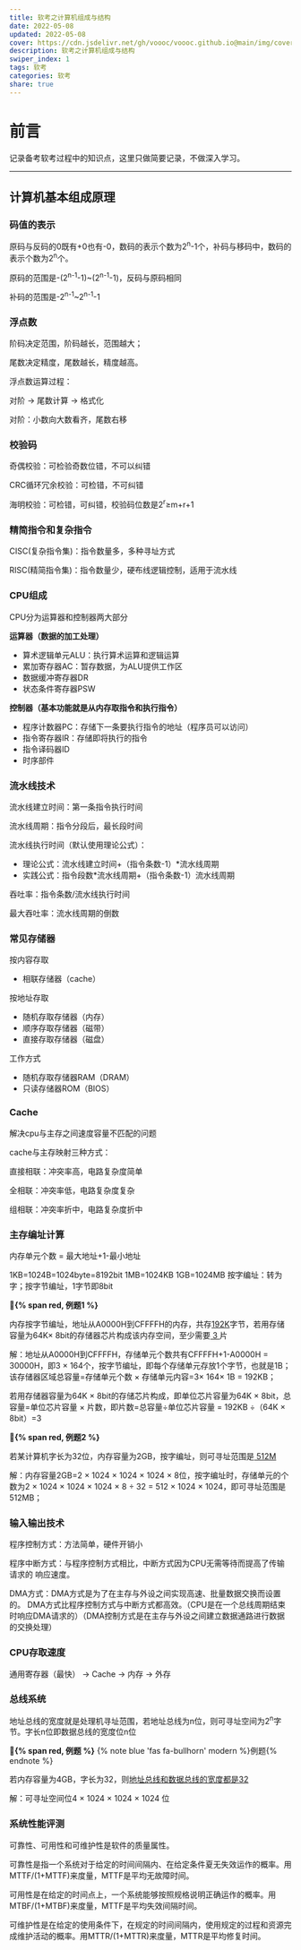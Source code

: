 ```yaml
---
title: 软考之计算机组成与结构
date: 2022-05-08
updated: 2022-05-08
cover: https://cdn.jsdelivr.net/gh/voooc/voooc.github.io@main/img/cover/1.webp
description: 软考之计算机组成与结构
swiper_index: 1 
tags: 软考
categories: 软考
share: true
---
```

# 前言
记录备考软考过程中的知识点，这里只做简要记录，不做深入学习。

---
## 计算机基本组成原理

### 码值的表示

原码与反码的0既有+0也有-0，数码的表示个数为2<sup>n</sup>-1个，补码与移码中，数码的表示个数为2<sup>n</sup>个。

原码的范围是-(2<sup>n-1</sup>-1)~(2<sup>n-1</sup>-1)，反码与原码相同

补码的范围是-2<sup>n-1</sup>~2<sup>n-1</sup>-1

### 浮点数

阶码决定范围，阶码越长，范围越大；

尾数决定精度，尾数越长，精度越高。

浮点数运算过程：

对阶 -> 尾数计算 -> 格式化

对阶：小数向大数看齐，尾数右移

### 校验码

奇偶校验：可检验奇数位错，不可以纠错

CRC循环冗余校验：可检错，不可纠错

海明校验：可检错，可纠错，校验码位数是2<sup>r</sup>≥m+r+1

### 精简指令和复杂指令

CISC(复杂指令集)：指令数量多，多种寻址方式

RISC(精简指令集)：指令数量少，硬布线逻辑控制，适用于流水线

### CPU组成

CPU分为运算器和控制器两大部分

**运算器（数据的加工处理）**

* 算术逻辑单元ALU：执行算术运算和逻辑运算
* 累加寄存器AC：暂存数据，为ALU提供工作区
* 数据缓冲寄存器DR
* 状态条件寄存器PSW

**控制器（基本功能就是从内存取指令和执行指令）**

* 程序计数器PC：存储下一条要执行指令的地址（程序员可以访问）
* 指令寄存器IR：存储即将执行的指令
* 指令译码器ID
* 时序部件

### 流水线技术

流水线建立时间：第一条指令执行时间

流水线周期：指令分段后，最长段时间

流水线执行时间（默认使用理论公式）：

* 理论公式：流水线建立时间+（指令条数-1）*流水线周期
* 实践公式：指令段数*流水线周期+（指令条数-1）流水线周期

吞吐率：指令条数/流水线执行时间

最大吞吐率：流水线周期的倒数

### 常见存储器

按内容存取

* 相联存储器（cache）

按地址存取

* 随机存取存储器（内存）
* 顺序存取存储器（磁带）
* 直接存取存储器（磁盘）

工作方式

* 随机存取存储器RAM（DRAM）
* 只读存储器ROM（BIOS）

### Cache

解决cpu与主存之间速度容量不匹配的问题

cache与主存映射三种方式：

直接相联：冲突率高，电路复杂度简单

全相联：冲突率低，电路复杂度复杂

组相联：冲突率折中，电路复杂度折中

### 主存编址计算

内存单元个数 = 最大地址+1-最小地址

1KB=1024B=1024byte=8192bit
1MB=1024KB
1GB=1024MB
按字编址：转为字；按字节编址，1字节即8bit

**🎈{% span red, 例题1 %}**

内存按字节编址，地址从A0000H到CFFFFH的内存，共存<u>192K</u>字节，若用存储容量为64K$\times$ 8bit的存储器芯片构成该内存空间，至少需要<u>   3   </u>片

解：地址从A0000H到CFFFFH，存储单元个数共有CFFFFH+1-A0000H = 30000H，即3 $\times$ 164个，按字节编址，即每个存储单元存放1个字节，也就是1B；该存储器区域总容量=存储单元个数 $\times$ 存储单元内容=3$\times$ 164$\times$ 1B = 192KB；

若用存储器容量为64K $\times$ 8bit的存储芯片构成，即单位芯片容量为64K $\times$ 8bit，总容量=单位芯片容量 $\times$ 片数，即片数=总容量$\div$单位芯片容量 = 192KB $\div$（64K $\times$ 8bit）=3

**🎈{% span red, 例题2 %}**

若某计算机字长为32位，内存容量为2GB，按字编址，则可寻址范围是<u> 512M </u>

解：内存容量2GB=2 $\times$ 1024 $\times$ 1024 $\times$ 1024 $\times$ 8位，按字编址时，存储单元的个数为2 $\times$ 1024 $\times$ 1024 $\times$ 1024 $\times$ 8 $\div$ 32 = 512 $\times$ 1024 $\times$ 1024，即可寻址范围是512MB；

### 输入输出技术

程序控制方式：方法简单，硬件开销小

程序中断方式：与程序控制方式相比，中断方式因为CPU无需等待而提高了传输请求的
响应速度。

DMA方式：DMA方式是为了在主存与外设之间实现高速、批量数据交换而设置的。
DMA方式比程序控制方式与中断方式都高效。（CPU是在一个总线周期结束时响应DMA请求的）（DMA控制方式是在主存与外设之间建立数据通路进行数据的交换处理）

### CPU存取速度

通用寄存器（最快） -> Cache -> 内存 -> 外存

### 总线系统

地址总线的宽度就是处理机寻址范围，若地址总线为n位，则可寻址空间为2<sup>n</sup>字节。字长n位即数据总线的宽度位n位

**🎈{% span red, 例题 %}**
{% note blue 'fas fa-bullhorn' modern %}例题{% endnote %}

若内存容量为4GB，字长为32，则<u>地址总线和数据总线的宽度都是32</u>

解：可寻址空间位4 $\times$ 1024 $\times$ 1024 $\times$ 1024 位

### 系统性能评测

可靠性、可用性和可维护性是软件的质量属性。

可靠性是指一个系统对于给定的时间间隔内、在给定条件夏无失效运作的概率。用MTTF/(1+MTTF)来度量，MTTF是平均无故障时间。

可用性是在给定的时间点上，一个系统能够按照规格说明正确运作的概率。用MTBF/(1+MTBF)来度量，MTTF是平均失效间隔时间。

可维护性是在给定的使用条件下，在规定的时间间隔内，使用规定的过程和资源完成维护活动的概率。用MTTR/(1+MTTR)来度量，MTTR是平均修复时间。


<!--分享按钮-->
<!-- 添加分享按钮 -->
<div class="share-component" data-sites="facebook,twitter,weibo,wechat,qq,douban" data-wechat-qrcode-title="微信分享" data-wechat-qrcode-helper="<p>微信扫一扫，分享本篇给朋友</p>" ></div>
<link rel="stylesheet" href="https://cdn.jsdelivr.net/npm/social-share.js/dist/css/share.min.css" media="all" onload="this.media='all'">
<script src="https://cdn.jsdelivr.net/npm/social-share.js/dist/js/social-share.min.js" defer=""></script>
<style>
.social-share {
  font-size: 0.85em !important;
}
</style>